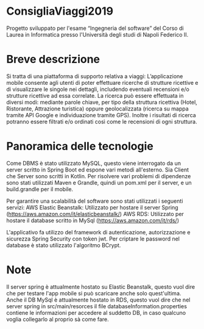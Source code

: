 # ConsigliaViaggi2019

Progetto sviluppato per l'esame “Ingegneria del software” del Corso di Laurea in Informatica presso l'Università degli studi di Napoli Federico II.
# Breve descrizione

Si tratta di una piattaforma di supporto relativa a viaggi: L’applicazione mobile consente agli utenti di poter effettuare ricerche di strutture ricettive e di visualizzare le singole nei dettagli, includendo eventuali recensioni e/o strutture ricettive ad essa correlate. La ricerca può essere effettuata in diversi modi: mediante parole chiave, per tipo della struttura ricettiva (Hotel, Ristorante, Attrazione turistica) oppure geolocalizzata (ricerca su mappa tramite API Google e individuazione tramite GPS). Inoltre i risultati di ricerca potranno essere filtrati e/o ordinati così come le recensioni di ogni struttura.
# Panoramica delle tecnologie

Come DBMS è stato utilizzato MySQL, questo viene interrogato da un server scritto in Spring Boot ed espone vari metodi all'esterno. Sia Client che Server sono scritti in Kotlin. Per risolvere vari problemi di dipendenze sono stati utilizzati Maven e Grandle, quindi un pom.xml per il server, e un build.grandle per il mobile.

Per garantire una scalabilità del software sono stati utilizzati i seguenti servizi: AWS Elastic Beanstalk: Utilizzato per hostare il server Spring (https://aws.amazon.com/it/elasticbeanstalk/) AWS RDS: Utilizzato per hostare il database scritto in MySql (https://aws.amazon.com/it/rds/)

L'applicativo fa utilizzo del framework di autenticazione, autorizzazione e sicurezza Spring Security con token jwt. Per criptare le password nel database è stato utilizzato l'algoritmo BCrypt.
# Note

Il server spring è attualmente hostato su Elastic Beanstalk, questo vuol dire che per testare l'app mobile si può scaricare anche solo quest'ultima. Anche il DB MySql è attualmente hostato in RDS, questo vuol dire che nel server spring in src/main/resorces il file databaseInformation.properties contiene le informazioni per accedere al suddetto DB, in caso qualcuno voglia collegarlo al proprio sà come fare.

